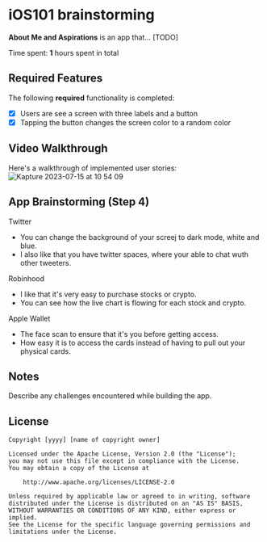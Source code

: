 # iOS101 brainstorming
 
**About Me and Aspirations** is an app that... [TODO] 

Time spent: **1** hours spent in total

## Required Features

The following **required** functionality is completed:

- [x] Users are see a screen with three labels and a button
- [x] Tapping the button changes the screen color to a random color
 
## Video Walkthrough

Here's a walkthrough of implemented user stories:
![Kapture 2023-07-15 at 10 54 09](https://github.com/gkora1/iOS101-brainstorming/assets/115364028/2c455e6f-d4ca-4786-86cc-cf6473c5a6ca)



## App Brainstorming (Step 4)

Twitter
 - You can change the background of your screej to dark mode, white and blue.
 - I also like that you have twitter spaces, where your able to chat wuth other tweeters.

Robinhood
 - I like that it's very easy to purchase stocks or crypto.
 - You can see how the live chart is flowing for each stock and crypto.

Apple Wallet
 - The face scan to ensure that it's you before getting access.
 - How easy it is to access the cards instead of having to pull out your physical cards.

## Notes

Describe any challenges encountered while building the app.

## License

    Copyright [yyyy] [name of copyright owner]

    Licensed under the Apache License, Version 2.0 (the "License");
    you may not use this file except in compliance with the License.
    You may obtain a copy of the License at

        http://www.apache.org/licenses/LICENSE-2.0

    Unless required by applicable law or agreed to in writing, software
    distributed under the License is distributed on an "AS IS" BASIS,
    WITHOUT WARRANTIES OR CONDITIONS OF ANY KIND, either express or implied.
    See the License for the specific language governing permissions and
    limitations under the License.
